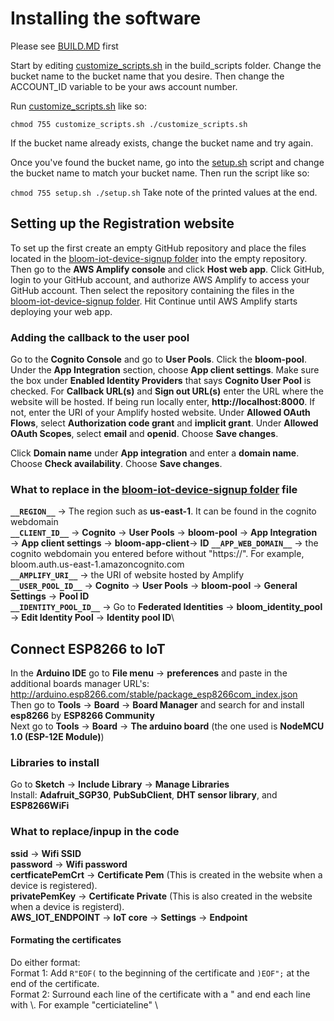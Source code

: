 # Installing the software

Please see [BUILD.MD](./BUILD.MD) first

Start by editing [customize_scripts.sh](./build_scripts/customize_scripts.sh) in the build_scripts folder. Change the bucket name to the bucket name that you desire. Then change the ACCOUNT_ID variable to be your aws account number.

Run [customize_scripts.sh](./build_scripts/customize_scripts.sh) like so:

`
chmod 755 customize_scripts.sh
./customize_scripts.sh
`

If the bucket name already exists, change the bucket name and try again.

Once you've found the bucket name, go into the [setup.sh](./build_scripts/setup.sh) script and change the bucket name to match your bucket name. Then run the script like so:

`
chmod 755 setup.sh
./setup.sh
`
Take note of the printed values at the end.

## Setting up the Registration website
To set up the first create an empty GitHub repository and place the files located in the [bloom-iot-device-signup folder](./bloom-iot-device-signup) into the empty repository. Then go to the **AWS Amplify console** and click **Host web app**. Click GitHub, login to your GitHub account, and authorize AWS Amplify to access your GitHub account. Then select the repository containing the files in the [bloom-iot-device-signup folder](./bloom-iot-device-signup). Hit Continue until AWS Amplify starts deploying your web app. 

### Adding the callback to the user pool
Go to the **Cognito Console** and go to **User Pools**. Click the **bloom-pool**. Under the **App Integration** section, choose **App client settings**. Make sure the box under **Enabled Identity Providers** that says **Cognito User Pool** is checked. For **Callback URL(s)** and **Sign out URL(s)** enter the URL where the website will be hosted. If being run locally enter, **http://localhost:8000**. If not, enter the URI of your Amplify hosted website.  Under **Allowed OAuth Flows**, select **Authorization code grant** and **implicit grant**. Under **Allowed OAuth Scopes**, select **email** and **openid**. Choose **Save changes**.

Click **Domain name** under  **App integration** and enter a **domain name**. Choose **Check availability**. Choose **Save changes**. 

### What to replace in the [bloom-iot-device-signup folder](./bloom-iot-device-signup/index.html) file

**`__REGION__`** → The region such as **us-east-1**. It can be found in the cognito webdomain\
**`__CLIENT_ID__`** → **Cognito** → **User Pools** → **bloom-pool** → **App Integration** → **App client settings** → **bloom-app-client**→ **ID**
**`__APP_WEB_DOMAIN__`** → the cognito webdomain you entered before without "https://". For example, bloom.auth.us-east-1.amazoncognito.com\
**`__AMPLIFY_URI__`** → the URI of website hosted by Amplify \
**`__USER_POOL_ID__`** → **Cognito** → **User Pools** → **bloom-pool** → **General Settings** → **Pool ID**\
**`__IDENTITY_POOL_ID__`** → Go to **Federated Identities** → **bloom_identity_pool** → **Edit Identity Pool** → **Identity pool ID**\

## Connect ESP8266 to IoT
In the **Arduino IDE** go to **File menu** → **preferences** and paste in the additional boards manager URL's: http://arduino.esp8266.com/stable/package_esp8266com_index.json \
Then go to **Tools** → **Board** → **Board Manager** and search for and install **esp8266** by **ESP8266 Community** \
Next go to **Tools** → **Board** → **The arduino board** (the one used is **NodeMCU 1.0 (ESP-12E Module)**)

### Libraries to install
Go to **Sketch** → **Include Library** → **Manage Libraries** \
Install:
**Adafruit_SGP30**, **PubSubClient**, **DHT sensor library**, and **ESP8266WiFi**

### What to replace/inpup in the code
**ssid** → **Wifi SSID** \
**password** → **Wifi password** \
**certficatePemCrt** → **Certificate Pem** (This is created in the website when a device is registered).\
**privatePemKey** → **Certificate Private** (This is also created in the website when a device is registerd).\
**AWS_IOT_ENDPOINT** → **IoT core** → **Settings** → **Endpoint**
#### Formating the certificates
Do either format:\
Format 1: Add `R"EOF(` to the beginning of the certificate and `)EOF";` at the end of the certificate.\
Format 2: Surround each line of the certificate with a " and end each line with \\. For example "certiciateline" \\



